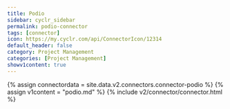 ```yaml
---
title: Podio
sidebar: cyclr_sidebar
permalink: podio-connector
tags: [connector]
icon: https://my.cyclr.com/api/ConnectorIcon/12314
default_header: false
category: Project Management
categories: [Project Management]
showv1content: true
---
```

{% assign connectordata = site.data.v2.connectors.connector-podio %}
{% assign v1content = "podio.md" %}
{% include v2/connector/connector.html %}	
